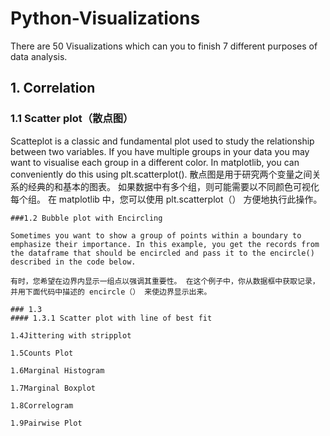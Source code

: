 # Python-Visualizations
There are 50 Visualizations which can you to finish 7 different purposes of data analysis. 
 ## 1. Correlation
 ### 1.1 Scatter plot（散点图）
   Scatteplot is a classic and fundamental plot used to study the relationship between two variables. If you have multiple groups in your data you may want to visualise each group in a different color. In matplotlib, you can conveniently do this using plt.scatterplot().
   散点图是用于研究两个变量之间关系的经典的和基本的图表。 如果数据中有多个组，则可能需要以不同颜色可视化每个组。 在 matplotlib 中，您可以使用 plt.scatterplot（） 方便地执行此操作。
    
    ###1.2 Bubble plot with Encircling
    
    Sometimes you want to show a group of points within a boundary to emphasize their importance. In this example, you get the records from the dataframe that should be encircled and pass it to the encircle() described in the code below.
    
    有时，您希望在边界内显示一组点以强调其重要性。 在这个例子中，你从数据框中获取记录，并用下面代码中描述的 encircle（） 来使边界显示出来。
    
    ### 1.3 
    #### 1.3.1 Scatter plot with line of best fit
    
    1.4Jittering with stripplot
    
    1.5Counts Plot
    
    1.6Marginal Histogram
    
    1.7Marginal Boxplot
    
    1.8Correlogram
    
    1.9Pairwise Plot
